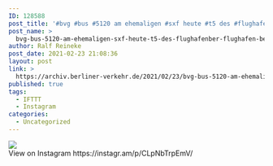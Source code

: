 ```yaml
---
ID: 128588
post_title: '#bvg #bus #5120 am ehemaligen #sxf heute #t5 des #flughafenber #flughafen #ber'
post_name: >
  bvg-bus-5120-am-ehemaligen-sxf-heute-t5-des-flughafenber-flughafen-ber-3
author: Ralf Reineke
post_date: 2021-02-23 21:08:36
layout: post
link: >
  https://archiv.berliner-verkehr.de/2021/02/23/bvg-bus-5120-am-ehemaligen-sxf-heute-t5-des-flughafenber-flughafen-ber-3/
published: true
tags:
  - IFTTT
  - Instagram
categories:
  - Uncategorized
---
```

<div><img src='https://scontent-iad3-1.cdninstagram.com/v/t51.29350-15/153181752_235554721635433_2507694924320403380_n.jpg?_nc_cat=107&ccb=3&_nc_sid=8ae9d6&_nc_ohc=dMmagB2HIwAAX_9oMLi&_nc_ht=scontent-iad3-1.cdninstagram.com&oh=57d98148221d2a7122543acb2710fd62&oe=605BC34E' style='max-width:600px;' /><br/><div>View on Instagram https://instagr.am/p/CLpNbTrpEmV/</div></div>